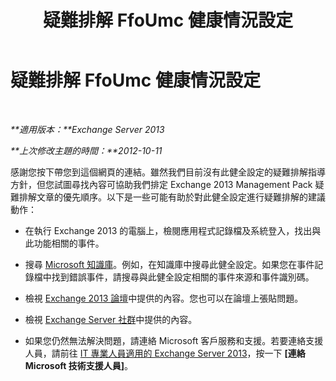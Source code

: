 ﻿---
title: 疑難排解 FfoUmc 健康情況設定
TOCTitle: 疑難排解 FfoUmc 健康情況設定
ms:assetid: bfc50ffc-83fc-43ee-a723-56c686039160
ms:mtpsurl: https://technet.microsoft.com/zh-tw/library/ms.exch.scom.ffoumc(v=EXCHG.150)
ms:contentKeyID: 54652643
ms.date: 12/15/2016
mtps_version: v=EXCHG.150
ms.translationtype: HT
---

# 疑難排解 FfoUmc 健康情況設定

 

_**適用版本：**Exchange Server 2013_

_**上次修改主題的時間：**2012-10-11_

感謝您按下帶您到這個網頁的連結。雖然我們目前沒有此健全設定的疑難排解指導方針，但您試圖尋找內容可協助我們排定 Exchange 2013 Management Pack 疑難排解文章的優先順序。以下是一些可能有助於對此健全設定進行疑難排解的建議動作：

  - 在執行 Exchange 2013 的電腦上，檢閱應用程式記錄檔及系統登入，找出與此功能相關的事件。

  - 搜尋 [Microsoft 知識庫](https://go.microsoft.com/fwlink/p/?linkid=18175)。例如，在知識庫中搜尋此健全設定。如果您在事件記錄檔中找到錯誤事件，請搜尋與此健全設定相關的事件來源和事件識別碼。

  - 檢視 [Exchange 2013 論壇](https://go.microsoft.com/fwlink/p/?linkid=257903)中提供的內容。您也可以在論壇上張貼問題。

  - 檢視 [Exchange Server 社群](https://go.microsoft.com/fwlink/p/?linkid=14927)中提供的內容。

  - 如果您仍然無法解決問題，請連絡 Microsoft 客戶服務和支援。若要連絡支援人員，請前往 [IT 專業人員適用的 Exchange Server 2013](https://go.microsoft.com/fwlink/p/?linkid=402506)，按一下 **\[連絡 Microsoft 技術支援人員\]**。

